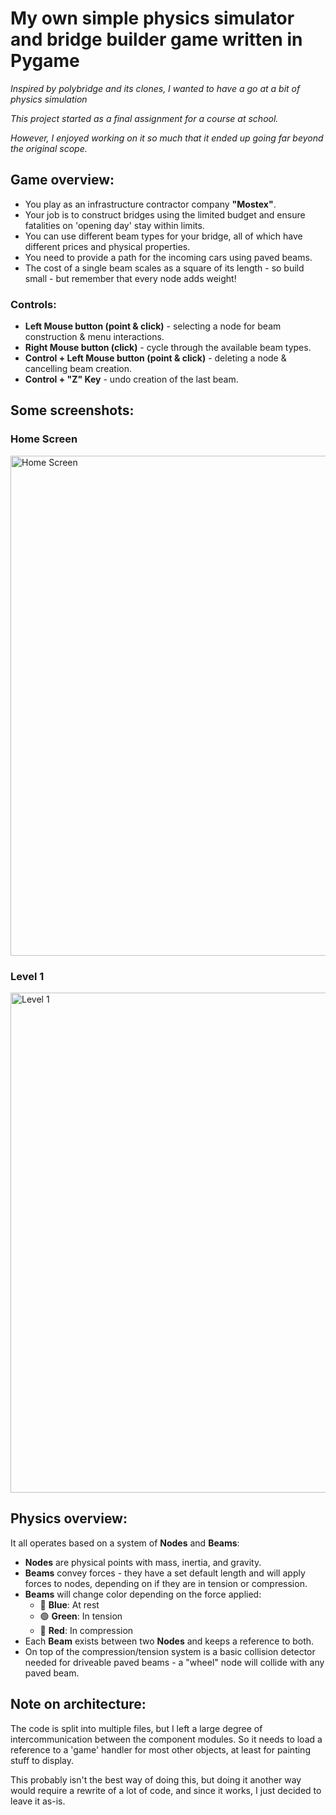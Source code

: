# My own simple physics simulator and bridge builder game written in Pygame
<i>Inspired by polybridge and its clones, I wanted to have a go at a bit of physics simulation

This project started as a final assignment for a course at school. 

However, I enjoyed working on it so much that it ended up going far beyond the original scope.</i>

## Game overview:
- You play as an infrastructure contractor company <b>"Mostex"</b>.
- Your job is to construct bridges using the limited budget and ensure fatalities on 'opening day' stay within limits.
- You can use different beam types for your bridge, all of which have different prices and physical properties.
- You need to provide a path for the incoming cars using paved beams.
- The cost of a single beam scales as a square of its length - so build small - but remember that every node adds weight!

### Controls:
- **Left Mouse button (point & click)** - selecting a node for beam construction & menu interactions.
- **Right Mouse button (click)** - cycle through the available beam types.
- **Control + Left Mouse button (point & click)** - deleting a node & cancelling beam creation.
- **Control + "Z" Key** - undo creation of the last beam.

## Some screenshots:

### Home Screen
<img width="800" alt="Home Screen" src="https://github.com/user-attachments/assets/3278fd0d-a15b-4663-a68c-5556cc0cb656" />

### Level 1
<img width="800" alt="Level 1" src="https://github.com/user-attachments/assets/b497a274-586c-4060-b5ad-ff32f92c8cbd" />

## Physics overview:
It all operates based on a system of **Nodes** and **Beams**:
- **Nodes** are physical points with mass, inertia, and gravity.
- **Beams** convey forces - they have a set default length and will apply forces to nodes, depending on if they are in tension or compression.
- **Beams** will change color depending on the force applied:  
  - 🔵 **Blue**: At rest  
  - 🟢 **Green**: In tension  
  - 🔴 **Red**: In compression  
- Each **Beam** exists between two **Nodes** and keeps a reference to both.
- On top of the compression/tension system is a basic collision detector needed for driveable paved beams - a "wheel" node will collide with any paved beam.

## Note on architecture:
The code is split into multiple files, but I left a large degree of intercommunication between the component modules. 
So it needs to load a reference to a 'game' handler for most other objects, at least for painting stuff to display. 

This probably isn't the best way of doing this, but doing it another way would require a rewrite of a lot of code, and since it works, I just decided to leave it as-is.
